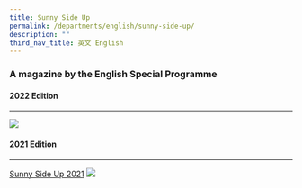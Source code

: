 ```yaml
---
title: Sunny Side Up
permalink: /departments/english/sunny-side-up/
description: ""
third_nav_title: 英文 English
---
```

### A magazine by the English Special Programme

#### 2022 Edition
------------

![](https://www.taonan.moe.edu.sg/images/img002.jpeg)

#### 2021 Edition
------------
[Sunny Side Up 2021](https://go.gov.sg/sunnysideup2021)
![](https://www.taonan.moe.edu.sg/images/img001.jpeg)